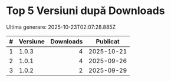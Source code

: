 # Top 5 Versiuni după Downloads

Ultima generare: 2025-10-23T02:07:28.885Z

| # | Versiune | Downloads | Publicat |
| - | - | -: | - |
| 1 | 1.0.3 | 4 | 2025-10-21 |
| 2 | 1.0.1 | 4 | 2025-09-26 |
| 3 | 1.0.2 | 2 | 2025-09-29 |
